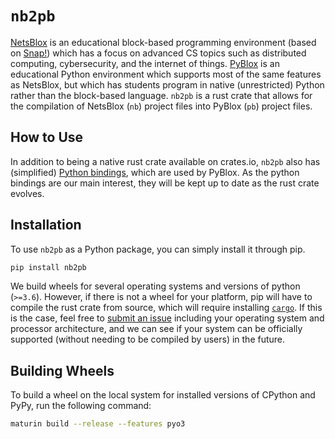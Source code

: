 # `nb2pb`

[NetsBlox](https://netsblox.org/) is an educational block-based programming environment (based on [Snap!](https://snap.berkeley.edu/)) which has a focus on advanced CS topics such as distributed computing, cybersecurity, and the internet of things.
[PyBlox](https://github.com/dragazo/PyBlox) is an educational Python environment which supports most of the same features as NetsBlox, but which has students program in native (unrestricted) Python rather than the block-based language.
`nb2pb` is a rust crate that allows for the compilation of NetsBlox (`nb`) project files into PyBlox (`pb`) project files.

## How to Use

In addition to being a native rust crate available on crates.io, `nb2pb` also has (simplified) [Python bindings](https://pypi.org/project/nb2pb/), which are used by PyBlox.
As the python bindings are our main interest, they will be kept up to date as the rust crate evolves.

## Installation

To use `nb2pb` as a Python package, you can simply install it through pip.

```sh
pip install nb2pb
```

We build wheels for several operating systems and versions of python (`>=3.6`).
However, if there is not a wheel for your platform, pip will have to compile the rust crate from source, which will require installing [`cargo`](https://doc.rust-lang.org/cargo/getting-started/installation.html).
If this is the case, feel free to [submit an issue](https://github.com/dragazo/nb2pb/issues/new) including your operating system and processor architecture, and we can see if your system can be officially supported (without needing to be compiled by users) in the future.

## Building Wheels

To build a wheel on the local system for installed versions of CPython and PyPy, run the following command:

```sh
maturin build --release --features pyo3
```
